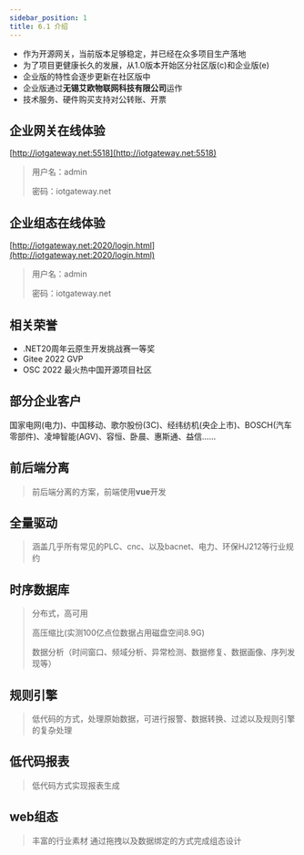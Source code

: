 ```yaml
---
sidebar_position: 1
title: 6.1 介绍
---
```


- 作为开源网关，当前版本足够稳定，并已经在众多项目生产落地
- 为了项目更健康长久的发展，从1.0版本开始区分社区版(c)和企业版(e)
- 企业版的特性会逐步更新在社区版中
- 企业版通过**无锡艾欧物联网科技有限公司**运作
- 技术服务、硬件购买支持对公转账、开票

## 企业网关在线体验
[http://iotgateway.net:5518](http://iotgateway.net:5518)
> 用户名：admin
>
> 密码：iotgateway.net

## 企业组态在线体验
[http://iotgateway.net:2020/login.html](http://iotgateway.net:2020/login.html)
> 用户名：admin
>
> 密码：iotgateway.net

## 相关荣誉

- .NET20周年云原生开发挑战赛一等奖
- Gitee 2022 GVP
- OSC 2022 最火热中国开源项目社区

## 部分企业客户

国家电网(电力)、中国移动、歌尔股份(3C)、经纬纺机(央企上市)、BOSCH(汽车零部件)、凌坤智能(AGV)、容恒、卧晨、惠斯通、益信......

## 前后端分离

> 前后端分离的方案，前端使用**vue**开发

## 全量驱动
> 涵盖几乎所有常见的PLC、cnc、以及bacnet、电力、环保HJ212等行业规约

## 时序数据库
> 分布式，高可用
> 
> 高压缩比(实测100亿点位数据占用磁盘空间8.9G)
> 
> 数据分析（时间窗口、频域分析、异常检测、数据修复、数据画像、序列发现等）

## 规则引擎
> 低代码的方式，处理原始数据，可进行报警、数据转换、过滤以及规则引擎的复杂处理

## 低代码报表
> 低代码方式实现报表生成

## web组态
> 丰富的行业素材
> 通过拖拽以及数据绑定的方式完成组态设计
